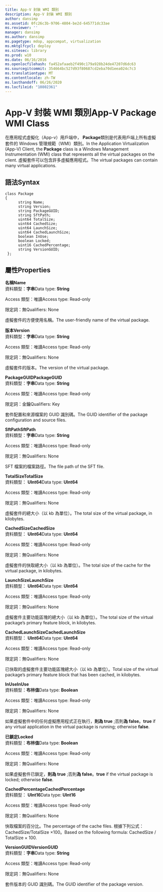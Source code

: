 ```yaml
---
title: App-V 封裝 WMI 類別
description: App-V 封裝 WMI 類別
author: dansimp
ms.assetid: 0fc26c3b-9706-4804-be2d-645771dc33ae
ms.reviewer: ''
manager: dansimp
ms.author: dansimp
ms.pagetype: mdop, appcompat, virtualization
ms.mktglfcycl: deploy
ms.sitesec: library
ms.prod: w10
ms.date: 06/16/2016
ms.openlocfilehash: fa452afaaeb2f490c179a928b24de47207d6dc63
ms.sourcegitcommit: 354664bc527d93f80687cd2eba70d1eea024c7c3
ms.translationtype: MT
ms.contentlocale: zh-TW
ms.lasthandoff: 06/26/2020
ms.locfileid: "10802361"
---
```

# <span data-ttu-id="f13ae-103">App-V 封裝 WMI 類別</span><span class="sxs-lookup"><span data-stu-id="f13ae-103">App-V Package WMI Class</span></span>


<span data-ttu-id="f13ae-104">在應用程式虛擬化（App-v）用戶端中， **Package**類別是代表用戶端上所有虛擬套件的 Windows 管理規範（WMI）類別。</span><span class="sxs-lookup"><span data-stu-id="f13ae-104">In the Application Virtualization (App-V) Client, the **Package** class is a Windows Management Instrumentation (WMI) class that represents all the virtual packages on the client.</span></span> <span data-ttu-id="f13ae-105">虛擬套件可以包含許多虛擬應用程式。</span><span class="sxs-lookup"><span data-stu-id="f13ae-105">The virtual packages can contain many virtual applications.</span></span>

## <span data-ttu-id="f13ae-106">語法</span><span class="sxs-lookup"><span data-stu-id="f13ae-106">Syntax</span></span>


``` syntax
class Package
{
      string Name;
      string Version;
      string PackageGUID;
      string SftPath;
      uint64 TotalSize;
      uint64 CachedSize;
      uint64 LaunchSize;
      uint64 CachedLaunchSize;
      boolean InUse;
      boolean Locked;
      uint16 CachedPercentage;
      string VersionGUID;
 };
```

## <span data-ttu-id="f13ae-107">屬性</span><span class="sxs-lookup"><span data-stu-id="f13ae-107">Properties</span></span>


<a href="" id="name"></a>**<span data-ttu-id="f13ae-108">名稱</span><span class="sxs-lookup"><span data-stu-id="f13ae-108">Name</span></span>**  
<span data-ttu-id="f13ae-109">資料類型：**字串**</span><span class="sxs-lookup"><span data-stu-id="f13ae-109">Data type: **String**</span></span>

<span data-ttu-id="f13ae-110">Access 類型：唯讀</span><span class="sxs-lookup"><span data-stu-id="f13ae-110">Access type: Read-only</span></span>

<span data-ttu-id="f13ae-111">限定詞：無</span><span class="sxs-lookup"><span data-stu-id="f13ae-111">Qualifiers: None</span></span>

<span data-ttu-id="f13ae-112">虛擬套件的方便使用名稱。</span><span class="sxs-lookup"><span data-stu-id="f13ae-112">The user-friendly name of the virtual package.</span></span>

<a href="" id="version"></a>**<span data-ttu-id="f13ae-113">版本</span><span class="sxs-lookup"><span data-stu-id="f13ae-113">Version</span></span>**  
<span data-ttu-id="f13ae-114">資料類型：**字串**</span><span class="sxs-lookup"><span data-stu-id="f13ae-114">Data type: **String**</span></span>

<span data-ttu-id="f13ae-115">Access 類型：唯讀</span><span class="sxs-lookup"><span data-stu-id="f13ae-115">Access type: Read-only</span></span>

<span data-ttu-id="f13ae-116">限定詞：無</span><span class="sxs-lookup"><span data-stu-id="f13ae-116">Qualifiers: None</span></span>

<span data-ttu-id="f13ae-117">虛擬套件的版本。</span><span class="sxs-lookup"><span data-stu-id="f13ae-117">The version of the virtual package.</span></span>

<a href="" id="packageguid"></a>**<span data-ttu-id="f13ae-118">PackageGUID</span><span class="sxs-lookup"><span data-stu-id="f13ae-118">PackageGUID</span></span>**  
<span data-ttu-id="f13ae-119">資料類型：**字串**</span><span class="sxs-lookup"><span data-stu-id="f13ae-119">Data type: **String**</span></span>

<span data-ttu-id="f13ae-120">Access 類型：唯讀</span><span class="sxs-lookup"><span data-stu-id="f13ae-120">Access type: Read-only</span></span>

<span data-ttu-id="f13ae-121">限定詞：金鑰</span><span class="sxs-lookup"><span data-stu-id="f13ae-121">Qualifiers: Key</span></span>

<span data-ttu-id="f13ae-122">套件配置和來源檔案的 GUID 識別碼。</span><span class="sxs-lookup"><span data-stu-id="f13ae-122">The GUID identifier of the package configuration and source files.</span></span>

<a href="" id="sftpath"></a>**<span data-ttu-id="f13ae-123">SftPath</span><span class="sxs-lookup"><span data-stu-id="f13ae-123">SftPath</span></span>**  
<span data-ttu-id="f13ae-124">資料類型：**字串**</span><span class="sxs-lookup"><span data-stu-id="f13ae-124">Data type: **String**</span></span>

<span data-ttu-id="f13ae-125">Access 類型：唯讀</span><span class="sxs-lookup"><span data-stu-id="f13ae-125">Access type: Read-only</span></span>

<span data-ttu-id="f13ae-126">限定詞：無</span><span class="sxs-lookup"><span data-stu-id="f13ae-126">Qualifiers: None</span></span>

<span data-ttu-id="f13ae-127">SFT 檔案的檔案路徑。</span><span class="sxs-lookup"><span data-stu-id="f13ae-127">The file path of the SFT file.</span></span>

<a href="" id="totalsize"></a>**<span data-ttu-id="f13ae-128">TotalSize</span><span class="sxs-lookup"><span data-stu-id="f13ae-128">TotalSize</span></span>**  
<span data-ttu-id="f13ae-129">資料類型： **UInt64**</span><span class="sxs-lookup"><span data-stu-id="f13ae-129">Data type: **UInt64**</span></span>

<span data-ttu-id="f13ae-130">Access 類型：唯讀</span><span class="sxs-lookup"><span data-stu-id="f13ae-130">Access type: Read-only</span></span>

<span data-ttu-id="f13ae-131">限定詞：無</span><span class="sxs-lookup"><span data-stu-id="f13ae-131">Qualifiers: None</span></span>

<span data-ttu-id="f13ae-132">虛擬套件的總大小（以 kb 為單位）。</span><span class="sxs-lookup"><span data-stu-id="f13ae-132">The total size of the virtual package, in kilobytes.</span></span>

<a href="" id="cachedsize"></a>**<span data-ttu-id="f13ae-133">CachedSize</span><span class="sxs-lookup"><span data-stu-id="f13ae-133">CachedSize</span></span>**  
<span data-ttu-id="f13ae-134">資料類型： **UInt64**</span><span class="sxs-lookup"><span data-stu-id="f13ae-134">Data type: **UInt64**</span></span>

<span data-ttu-id="f13ae-135">Access 類型：唯讀</span><span class="sxs-lookup"><span data-stu-id="f13ae-135">Access type: Read-only</span></span>

<span data-ttu-id="f13ae-136">限定詞：無</span><span class="sxs-lookup"><span data-stu-id="f13ae-136">Qualifiers: None</span></span>

<span data-ttu-id="f13ae-137">虛擬套件的快取總大小（以 kb 為單位）。</span><span class="sxs-lookup"><span data-stu-id="f13ae-137">The total size of the cache for the virtual package, in kilobytes.</span></span>

<a href="" id="launchsize"></a>**<span data-ttu-id="f13ae-138">LaunchSize</span><span class="sxs-lookup"><span data-stu-id="f13ae-138">LaunchSize</span></span>**  
<span data-ttu-id="f13ae-139">資料類型： **UInt64**</span><span class="sxs-lookup"><span data-stu-id="f13ae-139">Data type: **UInt64**</span></span>

<span data-ttu-id="f13ae-140">Access 類型：唯讀</span><span class="sxs-lookup"><span data-stu-id="f13ae-140">Access type: Read-only</span></span>

<span data-ttu-id="f13ae-141">限定詞：無</span><span class="sxs-lookup"><span data-stu-id="f13ae-141">Qualifiers: None</span></span>

<span data-ttu-id="f13ae-142">虛擬套件主要功能區塊的總大小（以 kb 為單位）。</span><span class="sxs-lookup"><span data-stu-id="f13ae-142">The total size of the virtual package’s primary feature block, in kilobytes.</span></span>

<a href="" id="cachedlaunchsize"></a>**<span data-ttu-id="f13ae-143">CachedLaunchSize</span><span class="sxs-lookup"><span data-stu-id="f13ae-143">CachedLaunchSize</span></span>**  
<span data-ttu-id="f13ae-144">資料類型： **UInt64**</span><span class="sxs-lookup"><span data-stu-id="f13ae-144">Data type: **UInt64**</span></span>

<span data-ttu-id="f13ae-145">Access 類型：唯讀</span><span class="sxs-lookup"><span data-stu-id="f13ae-145">Access type: Read-only</span></span>

<span data-ttu-id="f13ae-146">限定詞：無</span><span class="sxs-lookup"><span data-stu-id="f13ae-146">Qualifiers: None</span></span>

<span data-ttu-id="f13ae-147">已快取的虛擬套件主要功能區塊總大小（以 kb 為單位）。</span><span class="sxs-lookup"><span data-stu-id="f13ae-147">Total size of the virtual package’s primary feature block that has been cached, in kilobytes.</span></span>

<a href="" id="inuse"></a>**<span data-ttu-id="f13ae-148">InUse</span><span class="sxs-lookup"><span data-stu-id="f13ae-148">InUse</span></span>**  
<span data-ttu-id="f13ae-149">資料類型：**布林值**</span><span class="sxs-lookup"><span data-stu-id="f13ae-149">Data type: **Boolean**</span></span>

<span data-ttu-id="f13ae-150">Access 類型：唯讀</span><span class="sxs-lookup"><span data-stu-id="f13ae-150">Access type: Read-only</span></span>

<span data-ttu-id="f13ae-151">限定詞：無</span><span class="sxs-lookup"><span data-stu-id="f13ae-151">Qualifiers: None</span></span>

<span data-ttu-id="f13ae-152">如果虛擬套件中的任何虛擬應用程式正在執行，**則為 true** ;否則**為 false**。</span><span class="sxs-lookup"><span data-stu-id="f13ae-152">**true** if any virtual application in the virtual package is running; otherwise **false**.</span></span>

<a href="" id="locked"></a>**<span data-ttu-id="f13ae-153">已鎖定</span><span class="sxs-lookup"><span data-stu-id="f13ae-153">Locked</span></span>**  
<span data-ttu-id="f13ae-154">資料類型：**布林值**</span><span class="sxs-lookup"><span data-stu-id="f13ae-154">Data type: **Boolean**</span></span>

<span data-ttu-id="f13ae-155">Access 類型：唯讀</span><span class="sxs-lookup"><span data-stu-id="f13ae-155">Access type: Read-only</span></span>

<span data-ttu-id="f13ae-156">限定詞：無</span><span class="sxs-lookup"><span data-stu-id="f13ae-156">Qualifiers: None</span></span>

<span data-ttu-id="f13ae-157">如果虛擬套件已鎖定，**則為 true** ;否則**為 false**。</span><span class="sxs-lookup"><span data-stu-id="f13ae-157">**true** if the virtual package is locked; otherwise **false**.</span></span>

<a href="" id="cachedpercentage"></a>**<span data-ttu-id="f13ae-158">CachedPercentage</span><span class="sxs-lookup"><span data-stu-id="f13ae-158">CachedPercentage</span></span>**  
<span data-ttu-id="f13ae-159">資料類型： **UInt16**</span><span class="sxs-lookup"><span data-stu-id="f13ae-159">Data type: **UInt16**</span></span>

<span data-ttu-id="f13ae-160">Access 類型：唯讀</span><span class="sxs-lookup"><span data-stu-id="f13ae-160">Access type: Read-only</span></span>

<span data-ttu-id="f13ae-161">限定詞：無</span><span class="sxs-lookup"><span data-stu-id="f13ae-161">Qualifiers: None</span></span>

<span data-ttu-id="f13ae-162">快取檔案的百分比。</span><span class="sxs-lookup"><span data-stu-id="f13ae-162">The percentage of the cache files.</span></span> <span data-ttu-id="f13ae-163">根據下列公式： CachedSize/TotalSize ×100。</span><span class="sxs-lookup"><span data-stu-id="f13ae-163">Based on the following formula: CachedSize / TotalSize × 100.</span></span>

<a href="" id="versionguid"></a>**<span data-ttu-id="f13ae-164">VersionGUID</span><span class="sxs-lookup"><span data-stu-id="f13ae-164">VersionGUID</span></span>**  
<span data-ttu-id="f13ae-165">資料類型：**字串**</span><span class="sxs-lookup"><span data-stu-id="f13ae-165">Data type: **String**</span></span>

<span data-ttu-id="f13ae-166">Access 類型：唯讀</span><span class="sxs-lookup"><span data-stu-id="f13ae-166">Access type: Read-only</span></span>

<span data-ttu-id="f13ae-167">限定詞：無</span><span class="sxs-lookup"><span data-stu-id="f13ae-167">Qualifiers: None</span></span>

<span data-ttu-id="f13ae-168">套件版本的 GUID 識別碼。</span><span class="sxs-lookup"><span data-stu-id="f13ae-168">The GUID identifier of the package version.</span></span>

 

 





